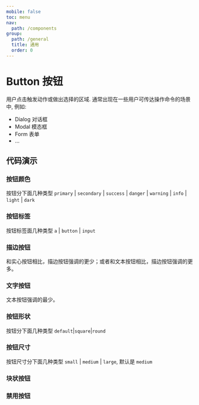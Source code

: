 ```yaml
---
mobile: false
toc: menu
nav:
  path: /components
group:
  path: /general
  title: 通用
  order: 0
---
```


# Button 按钮

用户点击触发动作或做出选择的区域. 通常出现在一些用户可传达操作命令的场景中, 例如:

- Dialog 对话框
- Modal 模态框
- Form 表单
- ...

## 代码演示

### 按钮颜色

按钮分下面几种类型 `primary` | `secondary` | `success` | `danger` | `warning` | `info` | `light` | `dark`

<code src="./demo/colors.tsx"></code>

### 按钮标签

按钮标签面几种类型 `a` | `button` | `input`

<code src="./demo/tags.tsx"></code>

### 描边按钮

和实心按钮相比，描边按钮强调的更少；或者和文本按钮相比，描边按钮强调的更多。

<code src="./demo/outlined.tsx"></code>

### 文字按钮

文本按钮强调的最少。

<code src="./demo/text.tsx"></code>

### 按钮形状

按钮分下面几种类型 `default`|`square`|`round`

<code src="./demo/shape.tsx"></code>

### 按钮尺寸

按钮尺寸分下面几种类型 `small` | `medium` | `large`, 默认是 `medium`

<code src="./demo/size.tsx"></code>

### 块状按钮

<code src="./demo/block.tsx"></code>
### 禁用按钮

<code src="./demo/disabled.tsx"></code>


<API src="./Button.tsx" props="color|classes|className|style|component|children|disableRipple|disableFocusRipple|disabled|focusVisibleClassName|square|fullWidth|shape|size|variant"></API>





